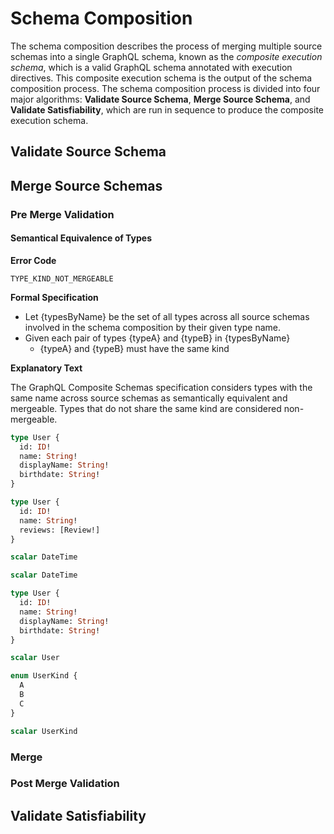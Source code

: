 # Schema Composition

The schema composition describes the process of merging multiple source schemas
into a single GraphQL schema, known as the _composite execution schema_, which
is a valid GraphQL schema annotated with execution directives. This composite
execution schema is the output of the schema composition process. The schema
composition process is divided into four major algorithms: **Validate Source
Schema**, **Merge Source Schema**, and **Validate Satisfiability**, which are
run in sequence to produce the composite execution schema.

## Validate Source Schema

## Merge Source Schemas

### Pre Merge Validation

#### Semantical Equivalence of Types

**Error Code**

`TYPE_KIND_NOT_MERGEABLE`

**Formal Specification**

- Let {typesByName} be the set of all types across all source schemas involved in the
  schema composition by their given type name.
- Given each pair of types {typeA} and {typeB} in {typesByName}
  - {typeA} and {typeB} must have the same kind

**Explanatory Text**

The GraphQL Composite Schemas specification considers types with the same name
across source schemas as semantically equivalent and mergeable. Types that do
not share the same kind are considered non-mergeable.

```graphql example
type User {
  id: ID!
  name: String!
  displayName: String!
  birthdate: String!
}

type User {
  id: ID!
  name: String!
  reviews: [Review!]
}
```

```graphql example
scalar DateTime

scalar DateTime
```

```graphql counter-example
type User {
  id: ID!
  name: String!
  displayName: String!
  birthdate: String!
}

scalar User
```

```graphql counter-example
enum UserKind {
  A
  B
  C
}

scalar UserKind
```

### Merge

### Post Merge Validation

## Validate Satisfiability
